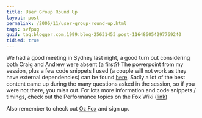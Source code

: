 ```yaml
---
title: User Group Round Up
layout: post
permalink: /2006/11/user-group-round-up.html
tags: svfpug
guid: tag:blogger.com,1999:blog-25631453.post-116486054297769240
tidied: true
---
```


We had a good meeting in Sydney last night, a good turn out considering both Craig and Andrew were absent (a first?)
The powerpoint from my session, plus a few code snippets I used (a couple will not work as they have external dependencies) can be found [here](http://www.quids.com.au/users/UG/November%202006%20-%20Chris%20-%20Performance.zip).
Sadly a lot of the best content came up during the many questions asked in the session, so if you were not there, you miss out.
For lots more information and code snippets / timings, check out the Performance topics on the Fox Wiki ([link](http://fox.wikis.com/wc.dll?Wiki~CategoryPerformance))

Also remember to check out [Oz Fox](http://www.ozfox.com.au/) and sign up.
